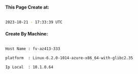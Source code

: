 
   
#### This Page Create at:

```bash

2023-10-21 - 17:33:39 UTC

```

#### Create By Machine:

```bash

Host Name : fv-az413-333

platform  : Linux-6.2.0-1014-azure-x86_64-with-glibc2.35

Ip Local  : 10.1.0.64

```

